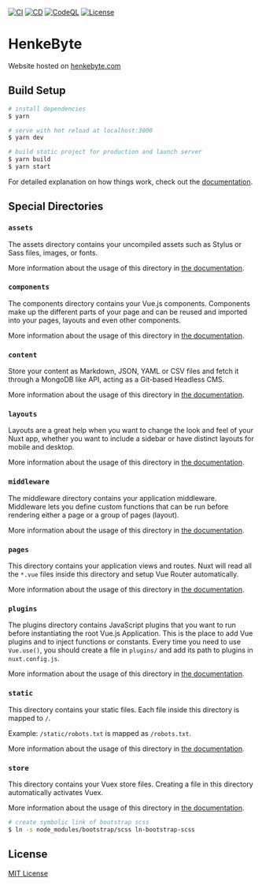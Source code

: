 [![CI](https://github.com/manuelhenke/henkebyte/actions/workflows/ci.yml/badge.svg)](https://github.com/manuelhenke/henkebyte/actions/workflows/ci.yml)
[![CD](https://github.com/manuelhenke/henkebyte/actions/workflows/cd.yml/badge.svg)](https://github.com/manuelhenke/henkebyte/actions/workflows/cd.yml)
[![CodeQL](https://github.com/manuelhenke/henkebyte/actions/workflows/codeql-analysis.yml/badge.svg)](https://github.com/manuelhenke/henkebyte/actions/workflows/codeql-analysis.yml)
[![License](https://img.shields.io/github/license/manuelhenke/henkebyte)](./LICENSE)

# HenkeByte

Website hosted on [henkebyte.com](https://henkebyte.com)

## Build Setup

```bash
# install dependencies
$ yarn

# serve with hot reload at localhost:3000
$ yarn dev

# build static project for production and launch server
$ yarn build
$ yarn start

```

For detailed explanation on how things work, check out the [documentation](https://nuxtjs.org).

## Special Directories

### `assets`

The assets directory contains your uncompiled assets such as Stylus or Sass files, images, or fonts.

More information about the usage of this directory in [the documentation](https://nuxtjs.org/docs/2.x/directory-structure/assets).

### `components`

The components directory contains your Vue.js components. Components make up the different parts of your page and can be reused and imported into your pages, layouts and even other components.

More information about the usage of this directory in [the documentation](https://nuxtjs.org/docs/2.x/directory-structure/components).

### `content`

Store your content as Markdown, JSON, YAML or CSV files and fetch it through a MongoDB like API, acting as a Git-based Headless CMS.

More information about the usage of this directory in [the documentation](https://nuxtjs.org/docs/2.x/directory-structure/content).

### `layouts`

Layouts are a great help when you want to change the look and feel of your Nuxt app, whether you want to include a sidebar or have distinct layouts for mobile and desktop.

More information about the usage of this directory in [the documentation](https://nuxtjs.org/docs/2.x/directory-structure/layouts).

### `middleware`

The middleware directory contains your application middleware. Middleware lets you define custom functions that can be run before rendering either a page or a group of pages (layout).

More information about the usage of this directory in [the documentation](https://nuxtjs.org/docs/2.x/directory-structure/middleware).

### `pages`

This directory contains your application views and routes. Nuxt will read all the `*.vue` files inside this directory and setup Vue Router automatically.

More information about the usage of this directory in [the documentation](https://nuxtjs.org/docs/2.x/get-started/routing).

### `plugins`

The plugins directory contains JavaScript plugins that you want to run before instantiating the root Vue.js Application. This is the place to add Vue plugins and to inject functions or constants. Every time you need to use `Vue.use()`, you should create a file in `plugins/` and add its path to plugins in `nuxt.config.js`.

More information about the usage of this directory in [the documentation](https://nuxtjs.org/docs/2.x/directory-structure/plugins).

### `static`

This directory contains your static files. Each file inside this directory is mapped to `/`.

Example: `/static/robots.txt` is mapped as `/robots.txt`.

More information about the usage of this directory in [the documentation](https://nuxtjs.org/docs/2.x/directory-structure/static).

### `store`

This directory contains your Vuex store files. Creating a file in this directory automatically activates Vuex.

More information about the usage of this directory in [the documentation](https://nuxtjs.org/docs/2.x/directory-structure/store).

```bash
# create symbolic link of bootstrap scss
$ ln -s node_modules/bootstrap/scss ln-bootstrap-scss
```

## License

[MIT License](./LICENSE)
